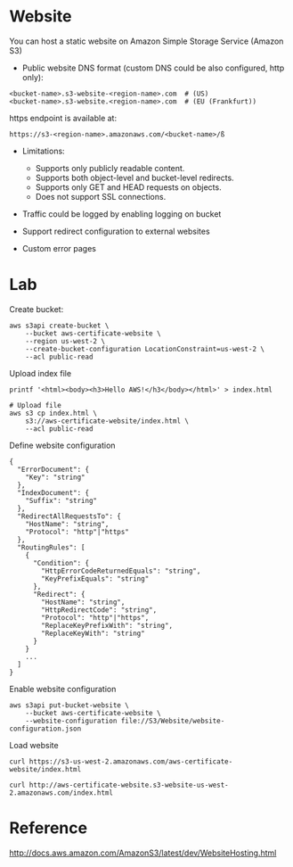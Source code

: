 # Website

You can host a static website on Amazon Simple Storage Service (Amazon S3)

* Public website DNS format (custom DNS could be also configured, http only):
```
<bucket-name>.s3-website-<region-name>.com  # (US)
<bucket-name>.s3-website.<region-name>.com  # (EU (Frankfurt))
```
https endpoint is available at:
```
https://s3-<region-name>.amazonaws.com/<bucket-name>/ß
```

* Limitations:
  * Supports only publicly readable content.
  * Supports both object-level and bucket-level redirects.
  * Supports only GET and HEAD requests on objects.
  * Does not support SSL connections.

* Traffic could be logged by enabling logging on bucket
* Support redirect configuration to external websites
* Custom error pages

# Lab

Create bucket:
```
aws s3api create-bucket \
    --bucket aws-certificate-website \
    --region us-west-2 \
    --create-bucket-configuration LocationConstraint=us-west-2 \
    --acl public-read
```

Upload index file
```
printf '<html><body><h3>Hello AWS!</h3</body></html>' > index.html

# Upload file
aws s3 cp index.html \
    s3://aws-certificate-website/index.html \
    --acl public-read
```

Define website configuration
```
{
  "ErrorDocument": {
    "Key": "string"
  },
  "IndexDocument": {
    "Suffix": "string"
  },
  "RedirectAllRequestsTo": {
    "HostName": "string",
    "Protocol": "http"|"https"
  },
  "RoutingRules": [
    {
      "Condition": {
        "HttpErrorCodeReturnedEquals": "string",
        "KeyPrefixEquals": "string"
      },
      "Redirect": {
        "HostName": "string",
        "HttpRedirectCode": "string",
        "Protocol": "http"|"https",
        "ReplaceKeyPrefixWith": "string",
        "ReplaceKeyWith": "string"
      }
    }
    ...
  ]
}
```

Enable website configuration
```
aws s3api put-bucket-website \
    --bucket aws-certificate-website \
    --website-configuration file://S3/Website/website-configuration.json
```

Load website
```
curl https://s3-us-west-2.amazonaws.com/aws-certificate-website/index.html

curl http://aws-certificate-website.s3-website-us-west-2.amazonaws.com/index.html
```

# Reference
http://docs.aws.amazon.com/AmazonS3/latest/dev/WebsiteHosting.html